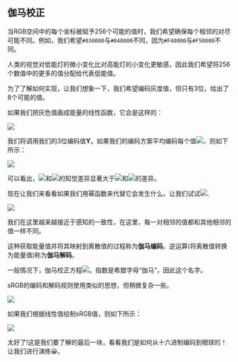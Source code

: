 ## 伽马校正

当RGB空间中的每个坐标被赋予256个可能的值时，我们希望确保每个相邻的对尽可能不同。例如，我们希望`#030000`与`#040000`不同，因为`#F40000`与`#F50000`不同。

人类的视觉对低能灯的微小变化比对高能灯的小变化更敏感，因此我们希望将256个数值中的更多的值分配给代表低能值。

为了了解如何实现，让我们想象一下，我们希望编码灰度值，但只有3位，给出了8个可能的值。

如果我们把灰色值画成能量的线性函数，它会是这样的：

![](http://jamie-wong.com/images/color/linearEnergy.png)

我们将调用我们的3位编码值**Y**。如果我们的编码方案平均编码每个值![](https://yylifen.github.io/sundries-trans/other/color/svg/25.svg)，则如下所示：

![](http://jamie-wong.com/images/color/gamma1.png)

可以看出，![](https://yylifen.github.io/sundries-trans/other/color/svg/28.svg)和![](https://yylifen.github.io/sundries-trans/other/color/svg/24.svg)的知觉差异显著大于![](https://yylifen.github.io/sundries-trans/other/color/svg/26.svg)和![](https://yylifen.github.io/sundries-trans/other/color/svg/22.svg)的差异。

现在让我们来看看如果我们用幂函数来代替它会发生什么。让我们试试![](https://yylifen.github.io/sundries-trans/other/color/svg/29.svg).

![](http://jamie-wong.com/images/color/gamma2.png)

我们在这里越来越接近于感知的一致性，在这里，每一对相邻的值都和其他相邻的值一样不同。

这种获取能量值并将其映射到离散值的过程称为**伽马编码**。逆运算(将离散值转换为能量值)称为**伽马解码**。

一般情况下，伽马校正方程![](https://yylifen.github.io/sundries-trans/other/color/svg/18.svg)。指数是希腊字母“伽马”，因此这个名字。

sRGB的编码和解码规则使用类似的思想，但稍微复杂一些。

![](https://yylifen.github.io/sundries-trans/other/color/svg/14.svg)

如果我们根据线性值绘制sRGB值，则如下所示：

![](http://jamie-wong.com/images/color/gamma3.png)

太好了!这是我们要了解的最后一块，看看我们是如何从十六进制编码到眼球的！让我们进行演练😀。

